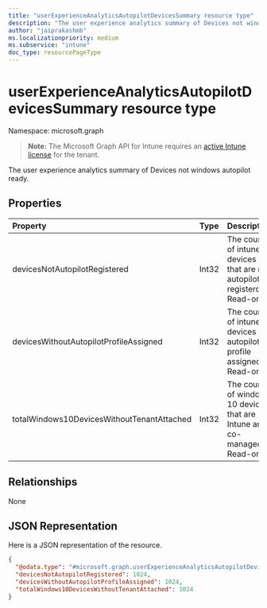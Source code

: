 ```yaml
---
title: "userExperienceAnalyticsAutopilotDevicesSummary resource type"
description: "The user experience analytics summary of Devices not windows autopilot ready."
author: "jaiprakashmb"
ms.localizationpriority: medium
ms.subservice: "intune"
doc_type: resourcePageType
---
```


# userExperienceAnalyticsAutopilotDevicesSummary resource type

Namespace: microsoft.graph

> **Note:** The Microsoft Graph API for Intune requires an [active Intune license](https://go.microsoft.com/fwlink/?linkid=839381) for the tenant.

The user experience analytics summary of Devices not windows autopilot ready.

## Properties
|Property|Type|Description|
|:---|:---|:---|
|devicesNotAutopilotRegistered|Int32|The count of intune devices that are not autopilot registerd. Read-only.|
|devicesWithoutAutopilotProfileAssigned|Int32|The count of intune devices not autopilot profile assigned. Read-only.|
|totalWindows10DevicesWithoutTenantAttached|Int32|The count of windows 10 devices that are Intune and co-managed. Read-only.|

## Relationships
None

## JSON Representation
Here is a JSON representation of the resource.
<!-- {
  "blockType": "resource",
  "@odata.type": "microsoft.graph.userExperienceAnalyticsAutopilotDevicesSummary"
}
-->
``` json
{
  "@odata.type": "#microsoft.graph.userExperienceAnalyticsAutopilotDevicesSummary",
  "devicesNotAutopilotRegistered": 1024,
  "devicesWithoutAutopilotProfileAssigned": 1024,
  "totalWindows10DevicesWithoutTenantAttached": 1024
}
```
